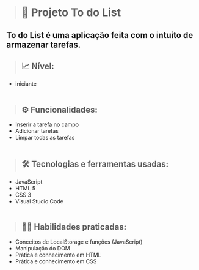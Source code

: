 > <h1> 📝 Projeto To do List  </h1>


## To do List é uma aplicação feita com o intuito de armazenar tarefas.<br>


>## 📈 Nível: 

+ iniciante<br><br>


>## ⚙️ Funcionalidades: 

+ Inserir a tarefa no campo 
+ Adicionar tarefas
+ Limpar todas as tarefas <br><br>


>## 🛠️ Tecnologias e ferramentas usadas: 

+ JavaScript
+ HTML 5
+ CSS 3
+ Visual Studio Code <br><br>


>## 🏋️‍♂️ Habilidades praticadas: 

+ Conceitos de LocalStorage e funções (JavaScript)
+ Manipulação do DOM
+ Prática e conhecimento em HTML
+ Prática e conhecimento em CSS
